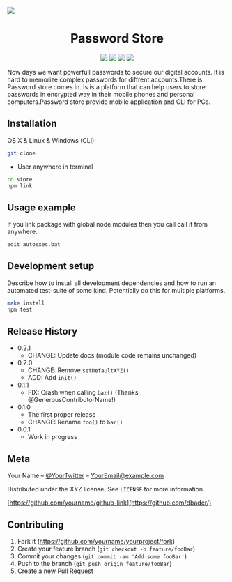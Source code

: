 ![][header]


<h1 align="center">Password Store</h1>
<p align="center">
  
   <img src="https://img.shields.io/badge/react%20native-0.64-blue"/>
   <img src="https://img.shields.io/badge/node-javascript-green"/>
   <img src="https://img.shields.io/badge/typescript-4.1.5-%236E97CC"/>
   <img src="https://img.shields.io/badge/mongodb-v4.4-brightgreen"/>
</p>
 
<p>
Now days we want powerfull passwords to secure our digital accounts. It is hard to memorize complex passwords for diffrent accounts.There is Password store comes in. Is is a platform that can help users to store passwords in encrypted way in their mobile phones and personal computers.Password store provide mobile application and CLI for PCs.
</p>

## Installation

OS X & Linux & Windows (CLI): 

```sh
git clone 
```
* User anywhere in terminal 
```sh
cd store
npm link
```

## Usage example

If you link package with global node modules then you call call it from anywhere.


```sh
edit autoexec.bat
```

## Development setup

Describe how to install all development dependencies and how to run an automated test-suite of some kind. Potentially do this for multiple platforms.

```sh
make install
npm test
```

## Release History

* 0.2.1
    * CHANGE: Update docs (module code remains unchanged)
* 0.2.0
    * CHANGE: Remove `setDefaultXYZ()`
    * ADD: Add `init()`
* 0.1.1
    * FIX: Crash when calling `baz()` (Thanks @GenerousContributorName!)
* 0.1.0
    * The first proper release
    * CHANGE: Rename `foo()` to `bar()`
* 0.0.1
    * Work in progress

## Meta

Your Name – [@YourTwitter](https://twitter.com/dbader_org) – YourEmail@example.com

Distributed under the XYZ license. See ``LICENSE`` for more information.

[https://github.com/yourname/github-link](https://github.com/dbader/)

## Contributing

1. Fork it (<https://github.com/yourname/yourproject/fork>)
2. Create your feature branch (`git checkout -b feature/fooBar`)
3. Commit your changes (`git commit -am 'Add some fooBar'`)
4. Push to the branch (`git push origin feature/fooBar`)
5. Create a new Pull Request

<!-- Markdown link & img dfn's -->
[mongo-conn]: https://www.mongodb.com/blog/post/quick-start-nodejs-mongodb--how-to-get-connected-to-your-database
[header]: screenshots/password_store_header.png
